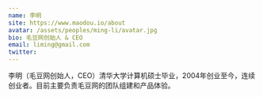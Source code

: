```yaml
---
name: 李明
site: https://www.maodou.io/about
avatar: /assets/peoples/ming-li/avatar.jpg
bio: 毛豆网创始人 & CEO
email: liming@gmail.com
twitter: 
---
```

李明（毛豆网创始人，CEO）清华大学计算机硕士毕业，2004年创业至今，连续创业者。目前主要负责毛豆网的团队组建和产品体验。
